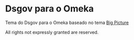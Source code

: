 # Dsgov para o Omeka

Tema do Dsgov para o Omeka baseado no tema [Big Picture](https://github.com/omeka/theme-bigpicture)

All rights not expressly granted are reserved.
